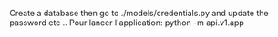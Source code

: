 Create a database then go to ./models/credentials.py and update the password etc ..
Pour lancer l'application:
python -m api.v1.app
